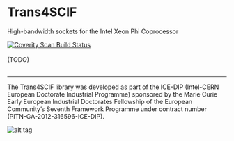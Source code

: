 # Trans4SCIF
High-bandwidth sockets for the Intel Xeon Phi Coprocessor

<a href="https://scan.coverity.com/projects/thewayofthecode-trans4scif">
  <img alt="Coverity Scan Build Status"
       src="https://scan.coverity.com/projects/8294/badge.svg"/>
</a>
<br>
<br>
(TODO)
<br>
<br>

***

The Trans4SCIF library was developed as part of the ICE-DIP (Intel-CERN European Doctorate Industrial Programme) sponsored by the Marie Curie Early European Industrial Doctorates Fellowship of the European Community’s Seventh Framework Programme under contract number (PITN-GA-2012-316596-ICE-DIP).

![alt tag](https://cernbox.cern.ch/index.php/s/5oPjyu5axxHfCda/download)
